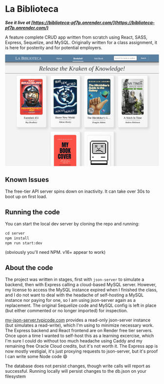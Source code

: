 # La Biblioteca

**_See it live at [https://biblioteca-pf7p.onrender.com/](https://biblioteca-pf7p.onrender.com/)_**

A feature complete CRUD app written from scratch using React, SASS, Express, Sequelize, and MySQL. Originally written for a class assignment, it is here for posterity and for potential employers.

![screenshot de la biblioteca](./biblioteca.png)

## Known Issues

The free-tier API server spins down on inactivity. It can take over 30s to boot up on first load. 

## Running the code

You can start the local dev server by cloning the repo and running:

    cd server
    npm install
    npm run start:dev

(obviously you'll need NPM. v16+ appear to work)

## About the code

The project was written in stages, first with `json-server` to simulate a backend, then with Express calling a cloud-based MySQL server. However, my license to access the MySQL instance expired when I finished the class, and I do not want to deal with the headache of self-hosting a MySQL instance nor paying for one, so I am using json-server again as a replacement. The original Sequelize code and MySQL config is left in place (but either commented or no longer imported) for inspection.

[my-json-server.typicode.com](https://my-json-server.typicode.com) provides a read-only json-server instance (but simulates a read-write), which I'm using to minimize necessary work. The Express backend and React frontend are on Render free tier servers. Once upon a time I wanted to self-host this as a learning excercise, which I'm sure I could do without too much headache using Caddy and my remaining free Oracle Cloud credits, but it's not worth it. The Express app is now mostly vestigial, it's just proxying requests to json-server, but it's proof I can write some Node code :smile:

The database does not persist changes, though write calls will report as successful. Running locally will persist changes to the db.json on your filesystem
